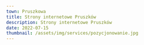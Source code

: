```yaml
---
town: Pruszkowa
title: Strony internetowe Pruszków
description: Strony internetowe Pruszków
date: 2022-07-15
thumbnail: /assets/img/services/pozycjonowanie.jpg
---
```


